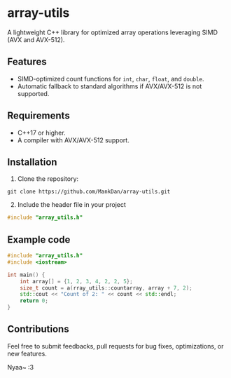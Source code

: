 # array-utils
A lightweight C++ library for optimized array operations leveraging SIMD (AVX and AVX-512).

## Features
- SIMD-optimized count functions for `int`, `char`, `float`, and `double`.
- Automatic fallback to standard algorithms if AVX/AVX-512 is not supported.

## Requirements
- C++17 or higher.
- A compiler with AVX/AVX-512 support.

## Installation
1. Clone the repository:
```
git clone https://github.com/MankDan/array-utils.git
```
2. Include the header file in your project
```c++
#include "array_utils.h"
```

## Example code
```c++
#include "array_utils.h"
#include <iostream>

int main() {
    int array[] = {1, 2, 3, 4, 2, 2, 5};
    size_t count = a(rray_utils::countarray, array + 7, 2);
    std::cout << "Count of 2: " << count << std::endl;
    return 0;
}
```

## Contributions
Feel free to submit feedbacks, pull requests for bug fixes, optimizations, or new features. 

Nyaa~ :3
